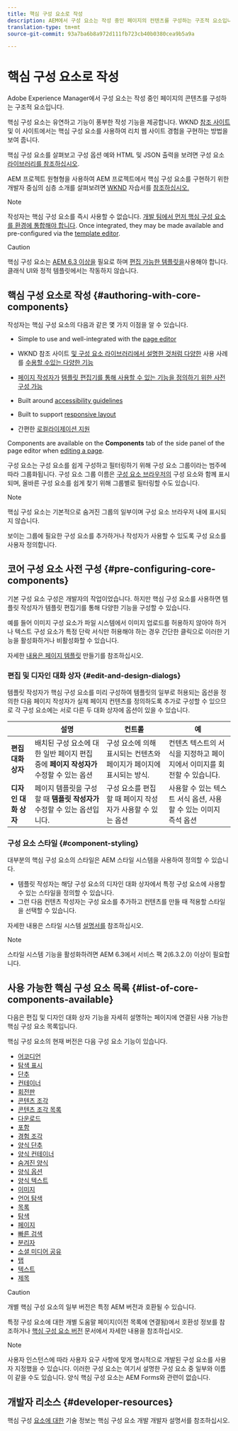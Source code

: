 ```yaml
---
title: 핵심 구성 요소로 작성
description: AEM에서 구성 요소는 작성 중인 페이지의 컨텐츠를 구성하는 구조적 요소입니다. 핵심 구성 요소는 유연하고 기능이 풍부한 작성 기능을 제공합니다.
translation-type: tm+mt
source-git-commit: 93a7ba6b8a972d111fb723cb40b0380cea9b5a9a

---
```



# 핵심 구성 요소로 작성

Adobe Experience Manager에서 구성 요소는 작성 중인 페이지의 콘텐츠를 구성하는 구조적 요소입니다.

핵심 구성 요소는 유연하고 기능이 풍부한 작성 기능을 제공합니다. WKND [참조 사이트](https://wknd.site) 및 이 사이트에서는 핵심 구성 요소를 사용하여 리치 웹 사이트 경험을 구현하는 방법을 보여 줍니다.

핵심 구성 요소를 살펴보고 구성 옵션 예와 HTML 및 JSON 출력을 보려면 구성 요소 [라이브러리를 참조하십시오](https://adobe.com/go/aem_cmp_library).

AEM 프로젝트 원형형을 사용하여 AEM 프로젝트에서 핵심 구성 요소를 구현하기 위한 개발자 중심의 심층 소개를 살펴보려면 [WKND](/help/developing/archetype/overview.md) 자습서를 [참조하십시오.](https://docs.adobe.com/content/help/en/experience-manager-learn/getting-started-wknd-tutorial-develop/overview.html)

>[!NOTE]
>
>작성자는 핵심 구성 요소를 즉시 사용할 수 없습니다. [개발 팀에서 먼저 핵심 구성 요소를 환경에 통합해야 합니다](/help/get-started/using.md). Once integrated, they may be made available and pre-configured via the [template editor](https://docs.adobe.com/content/help/en/experience-manager-cloud-service/sites/authoring/features/templates.html).

>[!CAUTION]
>
>핵심 구성 요소는 [AEM 6.3 이상을](/help/versions.md) 필요로 하며 [편집 가능한 템플릿을](https://docs.adobe.com/content/help/en/experience-manager-cloud-service/sites/authoring/features/templates.html)사용해야 합니다. 클래식 UI와 정적 템플릿에서는 작동하지 않습니다.

## 핵심 구성 요소로 작성 {#authoring-with-core-components}

작성자는 핵심 구성 요소의 다음과 같은 몇 가지 이점을 알 수 있습니다.

* Simple to use and well-integrated with the [page editor](https://docs.adobe.com/content/help/en/experience-manager-cloud-service/sites/authoring/fundamentals/editing-content.html)

* WKND 참조 사이트 [및 구성 요소 라이브러리에서 설명한 것처럼 다양한](https://wknd.site) 사용 사례를 [수용할 수있는 다양한 기능](https://adobe.com/go/aem_cmp_library)

* [페이지 작성자가](#pre-configuring-core-components) [템플릿 편집기를 통해 사용할 수 있는 기능을 정의하기 위한 사전 구성 가능](https://docs.adobe.com/content/help/en/experience-manager-cloud-service/sites/authoring/features/templates.html)

* Built around [accessibility guidelines](https://docs.adobe.com/content/help/en/experience-manager-cloud-service/sites/authoring/fundamentals/accessible-content.html)

* Built to support [responsive layout](https://docs.adobe.com/content/help/en/experience-manager-cloud-service/sites/authoring/features/responsive-layout.html)

* 간편한 [로컬라이제이션 지원](localization.md)

Components are available on the **Components** tab of the side panel of the page editor when [editing a page](https://docs.adobe.com/content/help/en/experience-manager-cloud-service/sites/authoring/fundamentals/editing-content.html).

구성 요소는 구성 요소를 쉽게 구성하고 필터링하기 위해 구성 요소 그룹이라는 범주에 따라 그룹화됩니다. 구성 요소 그룹 이름은 [구성 요소 브라우저의](https://docs.adobe.com/content/help/en/experience-manager-cloud-service/sites/authoring/fundamentals/editing-content.html) 구성 요소와 함께 표시되며, 올바른 구성 요소를 쉽게 찾기 위해 그룹별로 필터링할 수도 있습니다.

>[!NOTE]
>
>핵심 구성 요소는 기본적으로 숨겨진 그룹의 일부이며 구성 요소 브라우저 내에 표시되지 않습니다.
>
>보이는 그룹에 필요한 구성 요소를 추가하거나 작성자가 사용할 수 있도록 구성 요소를 사용자 정의합니다.

## 코어 구성 요소 사전 구성 {#pre-configuring-core-components}

기본 구성 요소 구성은 개발자의 작업이었습니다. 하지만 핵심 구성 요소를 사용하면 템플릿 작성자가 템플릿 편집기를 통해 다양한 기능을 구성할 수 있습니다.

예를 들어 이미지 구성 요소가 파일 시스템에서 이미지 업로드를 허용하지 않아야 하거나 텍스트 구성 요소가 특정 단락 서식만 허용해야 하는 경우 간단한 클릭으로 이러한 기능을 활성화하거나 비활성화할 수 있습니다.

자세한 [내용은 페이지 템플릿](https://docs.adobe.com/content/help/en/experience-manager-cloud-service/sites/authoring/features/templates.html) 만들기를 참조하십시오.

### 편집 및 디자인 대화 상자 {#edit-and-design-dialogs}

템플릿 작성자가 핵심 구성 요소를 미리 구성하여 템플릿의 일부로 허용되는 옵션을 정의한 다음 페이지 작성자가 실제 페이지 컨텐츠를 정의하도록 추가로 구성할 수 있으므로 각 구성 요소에는 서로 다른 두 대화 상자에 옵션이 있을 수 있습니다.

|  | 설명 | 컨트롤 | 예 |
|--- |--- |--- |--- |
| **편집 대화 상자** | 배치된 구성 요소에 대한 일반 페이지 편집 중에 **페이지 작성자가** 수정할 수 있는 옵션 | 구성 요소에 의해 표시되는 컨텐츠와 페이지가 페이지에 표시되는 방식. | 컨텐츠 텍스트의 서식을 지정하고 페이지에서 이미지를 회전할 수 있습니다. |
| **디자인 대화 상자** | 페이지 템플릿을 구성할 때 **템플릿 작성자가** 수정할 수 있는 옵션입니다. | 구성 요소를 편집할 때 페이지 작성자가 사용할 수 있는 옵션 | 사용할 수 있는 텍스트 서식 옵션, 사용할 수 있는 이미지 즉석 옵션 |

### 구성 요소 스타일 {#component-styling}

대부분의 핵심 구성 요소의 스타일은 AEM 스타일 시스템을 사용하여 정의할 수 있습니다.

* 템플릿 작성자는 해당 구성 요소의 디자인 대화 상자에서 특정 구성 요소에 사용할 수 있는 스타일을 정의할 수 있습니다.
* 그런 다음 컨텐츠 작성자는 구성 요소를 추가하고 컨텐츠를 만들 때 적용할 스타일을 선택할 수 있습니다.

자세한 내용은 스타일 시스템 [설명서를](https://docs.adobe.com/content/help/en/experience-manager-cloud-service/sites/authoring/features/style-system.html) 참조하십시오.

>[!NOTE]
>
>스타일 시스템 기능을 활성화하려면 AEM 6.3에서 서비스 팩 2(6.3.2.0) 이상이 필요합니다.

## 사용 가능한 핵심 구성 요소 목록 {#list-of-core-components-available}

다음은 편집 및 디자인 대화 상자 기능을 자세히 설명하는 페이지에 연결된 사용 가능한 핵심 구성 요소 목록입니다.

핵심 구성 요소의 현재 버전은 다음 구성 요소 기능이 있습니다.

* [어코디언](/help/components/accordion.md)
* [탐색 표시](/help/components/breadcrumb.md)
* [단추](/help/components/button.md)
* [컨테이너](/help/components/container.md)
* [회전판](/help/components/carousel.md)
* [콘텐츠 조각](/help/components/content-fragment-component.md)
* [콘텐츠 조각 목록](/help/components/content-fragment-list.md)
* [다운로드](/help/components/download.md)
* [포함](/help/components/embed.md)
* [경험 조각](/help/components/experience-fragment.md)
* [양식 단추](/help/components/forms/form-button.md)
* [양식 컨테이너](/help/components/forms/form-container.md)
* [숨겨진 양식](/help/components/forms/form-hidden.md)
* [양식 옵션](/help/components/forms/form-options.md)
* [양식 텍스트](/help/components/forms/form-text.md)
* [이미지](/help/components/image.md)
* [언어 탐색](/help/components/language-navigation.md)
* [목록](/help/components/list.md)
* [탐색](/help/components/navigation.md)
* [페이지](/help/components/page.md)
* [빠른 검색](/help/components/quick-search.md)
* [분리자](/help/components/separator.md)
* [소셜 미디어 공유](/help/components/sharing.md)
* [탭](/help/components/tabs.md)
* [텍스트](/help/components/text.md)
* [제목](/help/components/title.md)

>[!CAUTION]
>
>개별 핵심 구성 요소의 일부 버전은 특정 AEM 버전과 호환될 수 있습니다.
>
>특정 구성 요소에 대한 개별 도움말 페이지(이전 목록에 연결됨)에서 호환성 정보를 참조하거나 [핵심 구성 요소 버전](/help/versions.md) 문서에서 자세한 내용을 참조하십시오.

>[!NOTE]
>
>사용자 인스턴스에 따라 사용자 요구 사항에 맞게 명시적으로 개발된 구성 요소를 사용자 지정했을 수 있습니다. 이러한 구성 요소는 여기서 설명한 구성 요소 중 일부와 이름이 같을 수도 있습니다.
>양식 핵심 구성 요소는 AEM Forms와 관련이 없습니다.

## 개발자 리소스 {#developer-resources}

핵심 구성 [요소에 대한](/help/developing/overview.md) 기술 정보는 핵심 구성 요소 개발 개발자 설명서를 참조하십시오.
